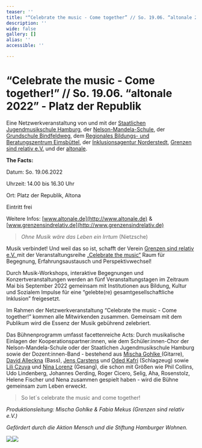 ```yaml
---
teaser: ''
title: "“Celebrate the music - Come together” // So. 19.06. “altonale 2022”"
description: ''
wide: false
gallery: []
alias: ''
accessible: ''

---
```

# **“Celebrate the music - Come together!” // So. 19.06. “altonale 2022” - Platz der Republik**

Eine Netzwerkveranstaltung von und mit der [Staatlichen Jugendmusikschule Hamburg](https://www.hamburg.de/jugendmusikschule/stadtbereich-mitte/), der [Nelson-Mandela-Schule](https://www.nelson-mandela-schule-kirchdorf.de/startseite/), der [Grundschule Bindfeldweg](https://grundschule-bindfeldweg.hamburg.de/), dem [Regionales Bildungs- und Beratungszentrum Eimsbüttel](https://rebbz-eimsbuettel.hamburg.de/), der [Inklusionsagentur Norderstedt](https://n-i-i-n.de/), [Grenzen sind relativ e.V.](https://www.grenzensindrelativ.de/) und der [altonale](www.altonale.de).

**The Facts:**

Datum: So. 19.06.2022

Uhrzeit: 14.00 bis 16.30 Uhr

Ort: Platz der Republik, Altona

Eintritt frei

Weitere Infos: [www.altonale.de](http://www.altonale.de) & [www.grenzensindrelativ.de](http://www.grenzensindrelativ.de)

> _Ohne Musik wäre das Leben ein Irrtum_ (Nietzsche)

Musik verbindet! Und weil das so ist, schafft der Verein [Grenzen sind relativ e.V. ](https://www.grenzensindrelativ.de/)mit der Veranstaltungsreihe „[Celebrate the music“](https://www.grenzensindrelativ.de/aktivitaeten/projekte-und-veranstaltungen/erlebnistage-inklusion-durch-musik/allgemeine-infos-erlebnistage-inklusion) Raum für Begegnung, Erfahrungsaustausch und Perspektivwechsel!

Durch Musik-Workshops, interaktive Begegnungen und Konzertveranstaltungen werden an fünf Veranstaltungstagen im Zeitraum Mai bis September 2022 gemeinsam mit Institutionen aus Bildung, Kultur und Sozialem Impulse für eine “gelebte(re) gesamtgesellschaftliche Inklusion” freigesetzt.

Im Rahmen der Netzwerkveranstaltung “Celebrate the music - Come together!” kommen alle Mitwirkenden zusammen. Gemeinsam mit dem Publikum wird die Essenz der Musik gebührend zelebriert.

Das Bühnenprogramm umfasst facettenreiche Acts: Durch musikalische Einlagen der Kooperationspartner:innen, wie dem Schüler:innen-Chor der Nelson-Mandela-Schule oder der Staatlichen Jugendmusikschule Hamburg sowie der Dozent:innen-Band - bestehend aus [Mischa Gohlke ](https://mischagohlkeband.de/)(Gitarre), [David Alleckna](https://alleckna.de/) (Bass), [Jens Carstens](https://de.yamaha.com/de/artists/j/jens_carstens.html) und [Oded Kafri](https://odedkafri.com/ueber/) (Schlagzeug) sowie [Lili Czuya](http://www.move-groove.de/mg_liliczuja.html) und [Nina Lorenz](http://mao-hamburg.de/nina-maleika/) (Gesang), die schon mit Größen wie Phil Collins, Udo Lindenberg, Johannes Oerding, Roger Cicero, Selig, Aha, Rosenstolz, Helene Fischer und Nena zusammen gespielt haben - wird die Bühne gemeinsam zum Leben erweckt.

> So let´s celebrate the music and come together!

_Produktionsleitung: Mischa Gohlke & Fabia Mekus (Grenzen sind relativ e.V.)_

_Gefördert durch die Aktion Mensch und die Stiftung Hamburger Wohnen._

![](/media/2021/07/20170919100223-aktion_mensch_logo.svg)![](/media/2022/03/stiftung_hw_logo_rgb_inumlauf.JPG)